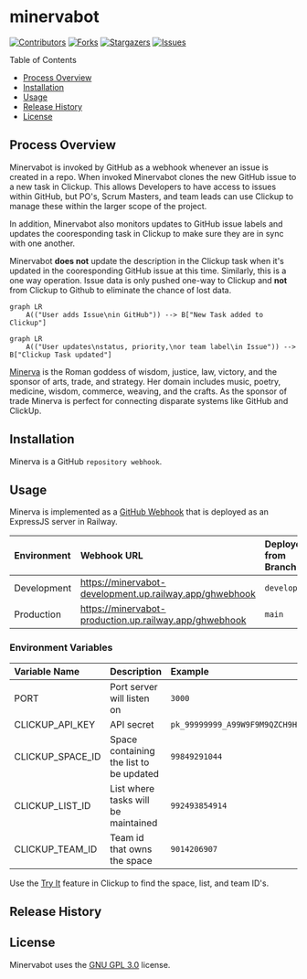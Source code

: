 # minervabot

[contributors-shield]: https://img.shields.io/github/contributors/chingu-x/minervabot.svg?style=for-the-badge
[contributors-url]: https://github.com/chingu-x/minervabot/graphs/contributors
[forks-shield]: https://img.shields.io/github/forks/chingu-x/minervabot.svg?style=for-the-badge
[forks-url]: https://github.com/chingu-x/minervabot/network/members
[stars-shield]: https://img.shields.io/github/stars/chingu-x/minervabot.svg?style=for-the-badge
[stars-url]: https://github.com/chingu-x/minervabot/stargazers
[issues-shield]: https://img.shields.io/github/issues/chingu-x/minervabot.svg?style=for-the-badge
[issues-url]: https://github.com/chingu-x/minervabot/issues

[![Contributors][contributors-shield]][contributors-url]
[![Forks][forks-shield]][forks-url]
[![Stargazers][stars-shield]][stars-url]
[![Issues][issues-shield]][issues-url]

Table of Contents

- [Process Overview](#process-overview)
- [Installation](#installation)
- [Usage](#usage)
- [Release History](#release-history)
- [License](#license)

## Process Overview

Minervabot is invoked by GitHub as a webhook whenever an issue is created in a
repo. When invoked Minervabot clones the new GitHub issue to a new task in
Clickup. This allows Developers to have access to issues
within GitHub, but PO's, Scrum Masters, and team leads can use Clickup to
manage these within the larger scope of the project.

In addition, Minervabot also monitors updates to GitHub issue labels and updates
the cooresponding task in Clickup to make sure they are in sync with one another.

Minervabot **does not** update the description in the Clickup task when it's
updated in the cooresponding GitHub issue at this time. Similarly, this is a
one way operation. Issue data is only pushed one-way to Clickup and **not** from
Clickup to Github to eliminate the chance of lost data.

```mermaid
graph LR
    A(("User adds Issue\nin GitHub")) --> B["New Task added to Clickup"]
```

```mermaid
graph LR
    A(("User updates\nstatus, priority,\nor team label\in Issue")) --> B["Clickup Task updated"]
```

[Minerva](https://en.wikipedia.org/wiki/Minerva) is the Roman goddess of wisdom,
justice, law, victory, and the sponsor of arts, trade, and strategy. Her domain
includes music, poetry, medicine, wisdom, commerce, weaving, and the crafts. As
the sponsor of trade Minerva is perfect for connecting disparate systems like
GitHub and ClickUp.

## Installation

Minerva is a GitHub `repository webhook`.

## Usage

Minerva is implemented as a [GitHub Webhook](https://docs.github.com/en/webhooks/about-webhooks)
that is deployed as an ExpressJS server in Railway.

| Environment          | Webhook URL       | Deployed from Branch |
|:---------------------|:------------------|:---------------------|
| Development          | https://minervabot-development.up.railway.app/ghwebhook | `development` |
| Production           | https://minervabot-production.up.railway.app/ghwebhook | `main` |

### Environment Variables

| Variable Name        | Description        | Example |
|:---------------------|:-------------------|:--------|
| PORT                 | Port server will listen on | `3000`|
| CLICKUP_API_KEY      | API secret | `pk_99999999_A99W9F9M9QZCH9H9PVZHF99XZ9W9GH9A` |
| CLICKUP_SPACE_ID     | Space containing the list to be updated | `99849291044` |
| CLICKUP_LIST_ID      | List where tasks will be maintained | `992493854914` |
| CLICKUP_TEAM_ID      | Team id that owns the space | `9014206907` |

Use the [Try It](https://clickup.com/api/clickupreference/operation/GetSpaces/)
feature in Clickup to find the space, list, and team ID's.

## Release History

## License

Minervabot uses the [GNU GPL 3.0](https://github.com/chingu-x/minervabot?tab=GPL-3.0-1-ov-file#readme)
license.
